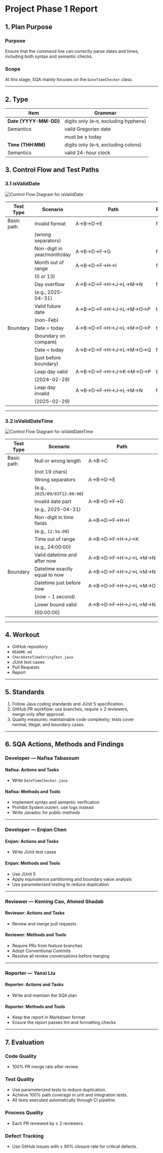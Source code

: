 # Project Phase 1 Report

## 1. Plan Purpose

### Purpose

Ensure that the command line can correctly parse dates and times,  
including both syntax and semantic checks.

### Scope

At this stage, SQA mainly focuses on the `DateTimeChecker` class.

---

## 2. Type

| Item                  | Grammar                                  |
| --------------------- | ---------------------------------------- |
| **Date (YYYY-MM-DD)** | digits only (`0`–`9`, excluding hyphens) |
| Semantics             | valid Gregorian date                     |
|                       | must be ≥ today                          |
| **Time (THH:MM)**     | digits only (`0`–`9`, excluding colons)  |
| Semantics             | valid 24-hour clock                      |

## 3. Control Flow and Test Paths

### 3.1 isValidDate

![Control Flow Diagram for isValidDate](docs/img/isValidDate.drawio.png)

| Test Type  | Scenario                    | Path                | Result |
| ---------- | --------------------------- | ------------------- | ------ |
| Basic path | Invalid format              | A→B→D→E             | false  |
|            | (wrong separators)          |                     |        |
|            | Non-digit in year/month/day | A→B→D→F→G           | false  |
|            | Month out of range          | A→B→D→F→H→I         | false  |
|            | (0 or 13)                   |                     |        |
|            | Day overflow                | A→B→D→F→H→J→L→M→N   | false  |
|            | (e.g., 2025-04-31)          |                     |        |
|            | Valid future date           | A→B→D→F→H→J→L→M→O→P | true   |
|            | (non-Feb)                   |                     |        |
| Boundary   | Date = today                | A→B→D→F→H→J→L→M→O→P | true   |
|            | (boundary on compare)       |                     |        |
|            | Date < today                | A→B→D→F→H→J→L→M→O→Q | false  |
|            | (just before boundary)      |                     |        |
|            | Leap day valid              | A→B→D→F→H→J→K→M→O→P | true   |
|            | (2024-02-29)                |                     |        |
|            | Leap day invalid            | A→B→D→F→H→J→L→M→N   | false  |
|            | (2025-02-29)                |                     |        |

---

### 3.2 isValidDateTime

![Control Flow Diagram for isValidDateTime](docs/img/isValidDateTime.drawio.png)

| Test Type  | Scenario                      | Path              | Result |
| ---------- | ----------------------------- | ----------------- | ------ |
| Basic path | Null or wrong length          | A→B→C             | false  |
|            | (not 19 chars)                |                   |        |
|            | Wrong separators              | A→B→D→E           | false  |
|            | (e.g., `2025/09/03T12:00:00`) |                   |        |
|            | Invalid date part             | A→B→D→F→G         | false  |
|            | (e.g., 2025-04-31)            |                   |        |
|            | Non-digit in time fields      | A→B→D→F→H→I       | false  |
|            | (e.g., `12:5a:00`)            |                   |        |
|            | Time out of range             | A→B→D→F→H→J→K     | false  |
|            | (e.g., 24:00:00)              |                   |        |
|            | Valid datetime and after now  | A→B→D→F→H→J→L→M→N | true   |
| Boundary   | Datetime exactly equal to now | A→B→D→F→H→J→L→M→N | true   |
|            | Datetime just before now      | A→B→D→F→H→J→L→M→O | false  |
|            | (now − 1 second)              |                   |        |
|            | Lower bound valid             | A→B→D→F→H→J→L→M→N | true   |
|            | (00:00:00)                    |                   |        |

---

## 4. Workout

- GitHub repository
- `README.md`
- `CheckDateTimeStringTest.java`
- JUnit test cases
- Pull Requests
- Report

---

## 5. Standards

1. Follow Java coding standards and JUnit 5 specification.
2. GitHub PR workflow: use branches, require ≥ 2 reviewers,  
   merge only after approval.
3. Quality measures: maintainable code complexity; tests cover  
   normal, illegal, and boundary cases.

---

## 6. SQA Actions, Methods and Findings

### Developer — Nafisa Tabassum

#### Nafisa: Actions and Tasks

- Write `DateTimeChecker.java`

#### Nafisa: Methods and Tools

- Implement syntax and semantic verification
- Prohibit System.out/err, use logs instead
- Write Javadoc for public methods

---

### Developer — Erqian Chen

#### Erqian: Actions and Tasks

- Write JUnit test cases

#### Erqian: Methods and Tools

- Use JUnit 5
- Apply equivalence partitioning and boundary value analysis
- Use parameterized testing to reduce duplication

---

### Reviewer — Keming Cao, Ahmed Shadab

#### Reviewer: Actions and Tasks

- Review and merge pull requests

#### Reviewer: Methods and Tools

- Require PRs from feature branches
- Adopt Conventional Commits
- Resolve all review conversations before merging

---

### Reporter — Yanxi Liu

#### Reporter: Actions and Tasks

- Write and maintain the SQA plan

#### Reporter: Methods and Tools

- Keep the report in Markdown format
- Ensure the report passes lint and formatting checks

---

## 7. Evaluation

### Code Quality

- 100% PR merge rate after review.

### Test Quality

- Use parameterized tests to reduce duplication.
- Achieve 100% path coverage in unit and integration tests.
- All tests executed automatically through CI pipeline.

### Process Quality

- Each PR reviewed by ≥ 2 reviewers.

### Defect Tracking

- Use GitHub Issues with ≥ 90% closure rate for critical defects.
